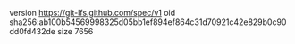 version https://git-lfs.github.com/spec/v1
oid sha256:ab100b54569998325d05bb1ef894ef864c31d70921c42e829b0c90dd0fd432de
size 7656
